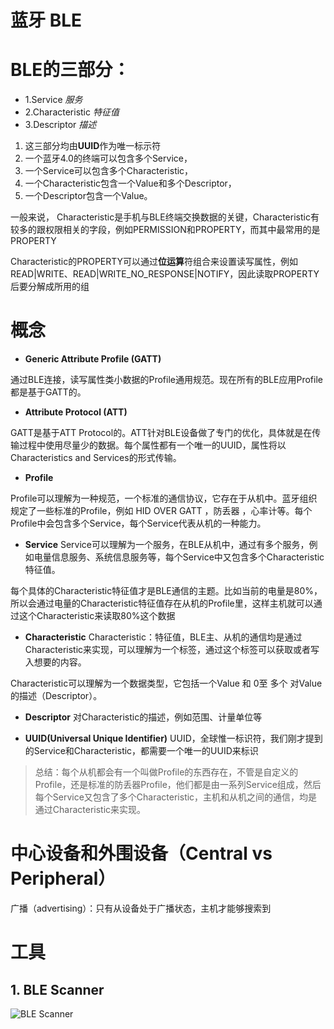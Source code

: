 # 蓝牙 BLE

# BLE的三部分：
- 1.Service        *服务*
- 2.Characteristic *特征值*
- 3.Descriptor     *描述*

1. 这三部分均由**UUID**作为唯一标示符
2. 一个蓝牙4.0的终端可以包含多个Service，
3. 一个Service可以包含多个Characteristic，
4. 一个Characteristic包含一个Value和多个Descriptor，
5. 一个Descriptor包含一个Value。

一般来说，
Characteristic是手机与BLE终端交换数据的关键，Characteristic有较多的跟权限相关的字段，例如PERMISSION和PROPERTY，而其中最常用的是PROPERTY

Characteristic的PROPERTY可以通过**位运算**符组合来设置读写属性，例如READ|WRITE、READ|WRITE_NO_RESPONSE|NOTIFY，因此读取PROPERTY后要分解成所用的组

# 概念

- **Generic Attribute Profile (GATT)**

通过BLE连接，读写属性类小数据的Profile通用规范。现在所有的BLE应用Profile都是基于GATT的。

- **Attribute Protocol (ATT)**

GATT是基于ATT Protocol的。ATT针对BLE设备做了专门的优化，具体就是在传输过程中使用尽量少的数据。每个属性都有一个唯一的UUID，属性将以Characteristics and Services的形式传输。

- **Profile**

Profile可以理解为一种规范，一个标准的通信协议，它存在于从机中。蓝牙组织规定了一些标准的Profile，例如 HID OVER GATT ，防丢器 ，心率计等。每个Profile中会包含多个Service，每个Service代表从机的一种能力。

- **Service**
Service可以理解为一个服务，在BLE从机中，通过有多个服务，例如电量信息服务、系统信息服务等，每个Service中又包含多个Characteristic特征值。

每个具体的Characteristic特征值才是BLE通信的主题。比如当前的电量是80%，所以会通过电量的Characteristic特征值存在从机的Profile里，这样主机就可以通过这个Characteristic来读取80%这个数据

- **Characteristic**
Characteristic：特征值，BLE主、从机的通信均是通过Characteristic来实现，可以理解为一个标签，通过这个标签可以获取或者写入想要的内容。

Characteristic可以理解为一个数据类型，它包括一个Value 和 0至 多个 对Value的描述（Descriptor）。

- **Descriptor**
对Characteristic的描述，例如范围、计量单位等

- **UUID(Universal Unique Identifier)**
UUID，全球惟一标识符，我们刚才提到的Service和Characteristic，都需要一个唯一的UUID来标识

> 总结：每个从机都会有一个叫做Profile的东西存在，不管是自定义的Profile，还是标准的防丢器Profile，他们都是由一系列Service组成，然后每个Service又包含了多个Characteristic，主机和从机之间的通信，均是通过Characteristic来实现。
# 中心设备和外围设备（Central vs Peripheral）
广播（advertising）：只有从设备处于广播状态，主机才能够搜索到
# 工具
## 1. BLE Scanner
![BLE Scanner](https://s1.ax1x.com/2017/09/14/nfiVJ.png)
